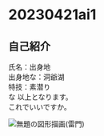 # 20230421ai1  
## 自己紹介 
氏名：出身地  
出身地な：洞爺湖  
特技：素潜り  
な
以上となります。  
これでいいですか。  

![無題の図形描画(雷門)](https://user-images.githubusercontent.com/131529255/233783999-7c722631-56c5-4a9f-a4f7-6bbc9aad460b.png)

